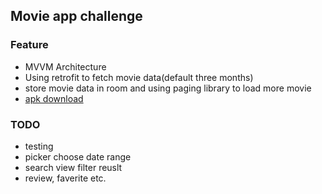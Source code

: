 ## Movie app challenge

### Feature
- MVVM Architecture
- Using retrofit to fetch movie data(default three months) 
- store movie data in room and using paging library to load more movie
- [apk download](https://drive.google.com/open?id=1OlUrBGHi1PjUyov1xUQFOv-OqzOEd2kn)

### TODO
- testing
- picker choose date range
- search view filter reuslt
- review, faverite etc.
